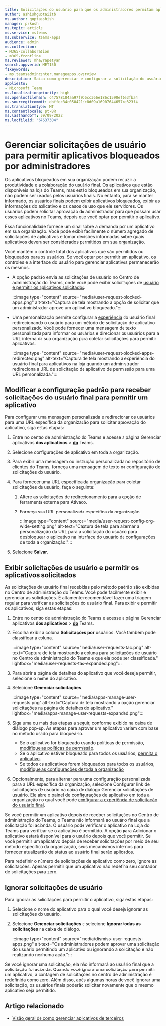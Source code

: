 ```yaml
---
title: Solicitações do usuário para que os administradores permitam aplicativos
author: ashishguptaiitb
ms.author: guptaashish
manager: prkosh
ms.topic: article
ms.service: msteams
ms.subservice: teams-apps
audience: admin
ms.collection:
- M365-collaboration
- m365-frontline
ms.reviewer: mhayrapetyan
search.appverid: MET150
f1keywords:
- ms.teamsadmincenter.manageapps.overview
description: Saiba como gerenciar e configurar a solicitação do usuário final para permitir os aplicativos bloqueados em uma organização.
appliesto:
- Microsoft Teams
ms.localizationpriority: high
ms.openlocfilehash: c47578184aa97f9c6cc366e186c1590ef1e3fba4
ms.sourcegitcommit: ebffec34c050421dc8d09a16907644657ce323f4
ms.translationtype: MT
ms.contentlocale: pt-BR
ms.lasthandoff: 09/09/2022
ms.locfileid: "67637304"
---
```

# <a name="manage-user-requests-to-allow-apps-that-are-blocked-by-admins"></a>Gerenciar solicitações de usuário para permitir aplicativos bloqueados por administradores

Os aplicativos bloqueados em sua organização podem reduzir a produtividade e a colaboração do usuário final. Os aplicativos que estão disponíveis na loja do Teams, mas estão bloqueados em sua organização, não podem ser usados pelos usuários finais. No entanto, para se manter informado, os usuários finais podem exibir aplicativos bloqueados, exibir as informações do aplicativo e os casos de uso que ele servidores. Os usuários podem solicitar aprovação do administrador para que possam usar esses aplicativos no Teams, depois que você optar por permitir o aplicativo.

Essa funcionalidade fornece um sinal sobre a demanda por um aplicativo em sua organização. Você pode exibir facilmente o número agregado de solicitações de aplicativos e tomar decisões informadas sobre quais aplicativos devem ser considerados permitidos em sua organização.

Você mantém o controle total dos aplicativos que são permitidos ou bloqueados para os usuários. Se você optar por permitir um aplicativo, os controles e a interface do usuário para gerenciar aplicativos permanecerão os mesmos.

* A opção padrão envia as solicitações de usuário no Centro de administração do Teams, onde você pode exibir solicitações de [usuário e permitir os aplicativos solicitados](#view-user-requests-and-allow-the-requested-apps).

   :::image type="content" source="media/user-request-blocked-apps.png" alt-text="Captura de tela mostrando a opção de solicitar que um administrador aprove um aplicativo bloqueado.":::

* Uma personalização permite configurar a [experiência](#modify-the-default-setting-to-receive-end-user-requests-to-allow-an-app) do usuário final redirecionando o usuário para um método de solicitação de aplicativo personalizado. Você pode fornecer uma mensagem de texto personalizada para informar os usuários e direcionar os usuários para a URL interna da sua organização para coletar solicitações para permitir aplicativos.

   :::image type="content" source="media/user-request-blocked-apps-redirected.png" alt-text="Captura de tela mostrando a experiência do usuário final para aplicativos na loja quando um administrador redireciona a URL de solicitação de aplicativo de permissão para uma URL personalizada.":::

## <a name="modify-the-default-setting-to-receive-end-user-requests-to-allow-an-app"></a>Modificar a configuração padrão para receber solicitações do usuário final para permitir um aplicativo

Para configurar uma mensagem personalizada e redirecionar os usuários para uma URL específica da organização para solicitar aprovação do aplicativo, siga estas etapas:

1. Entre no centro de administração do Teams e acesse a página Gerenciar aplicativos **dos aplicativos** > **[do](https://admin.teams.microsoft.com/policies/manage-apps)** Teams.

1. Selecione configurações de aplicativo em toda a organização.

1. Para exibir uma mensagem ou instrução personalizada no repositório de clientes do Teams, forneça uma mensagem de texto na configuração de solicitações do usuário.

1. Para fornecer uma URL específica da organização para coletar solicitações de usuário, faça o seguinte:

   1. Altere as solicitações de redirecionamento para a opção de ferramenta externa para Ativado.
   1. Forneça sua URL personalizada específica da organização.

      :::image type="content" source="media/user-request-config-org-wide-setting.png" alt-text="Captura de tela para alternar a personalização da URL para a solicitação do usuário para desbloquear o aplicativo na interface do usuário de configurações de toda a organização.":::

1. Selecione **Salvar**.

## <a name="view-user-requests-and-allow-the-requested-apps"></a>Exibir solicitações de usuário e permitir os aplicativos solicitados

As solicitações do usuário final recebidas pelo método padrão são exibidas no Centro de administração do Teams. Você pode facilmente exibir e gerenciar as solicitações. É altamente recomendável fazer uma triagem regular para verificar as solicitações do usuário final. Para exibir e permitir os aplicativos, siga estas etapas:

1. Entre no centro de administração do Teams e acesse a página Gerenciar aplicativos **dos aplicativos** > **[do](https://admin.teams.microsoft.com/policies/manage-apps)** Teams.

1. Escolha exibir a coluna **Solicitações por** usuários. Você também pode classificar a coluna.

   :::image type="content" source="media/user-requests-tac.png" alt-text="Captura de tela mostrando a coluna para solicitações de usuário no Centro de administração do Teams e que ela pode ser classificada." lightbox="media/user-requests-tac-expanded.png":::

1. Para abrir a página de detalhes do aplicativo que você deseja permitir, selecione o nome do aplicativo.

1. Selecione **Gerenciar solicitações**.

   :::image type="content" source="media/apps-manage-user-requests.png" alt-text="Captura de tela mostrando a opção gerenciar solicitações na página de detalhes do aplicativo." lightbox="media/apps-manage-user-requests-expanded.png":::

1. Siga uma ou mais das etapas a seguir, conforme exibido na caixa de diálogo pop-up. As etapas para aprovar um aplicativo variam com base no método usado para bloqueá-lo.

   * Se o aplicativo for bloqueado usando políticas de permissão, [modifique as políticas de permissão](teams-app-permission-policies.md).
   * Se o aplicativo estiver bloqueado para todos os usuários, [permita o aplicativo](manage-apps.md#allow-and-block-apps).
   * Se todos os aplicativos forem bloqueados para todos os usuários, [modifique as configurações de toda a organização](manage-apps.md#manage-org-wide-app-settings).

1. Opcionalmente, para alternar para uma configuração personalizada para a URL específica da organização, selecione Configurar link de solicitações de usuário na caixa de diálogo Gerenciar solicitações de usuário. Ele abre o painel de configurações de aplicativo em toda a organização no qual você pode [configurar a experiência de solicitação do usuário final](#modify-the-default-setting-to-receive-end-user-requests-to-allow-an-app).

Se você permitir um aplicativo depois de receber solicitações no Centro de administração do Teams, o Teams não informará ao usuário final que a solicitação foi acionda. O usuário pode verificar o aplicativo na Loja do Teams para verificar se o aplicativo é permitido. A opção para Adicionar o aplicativo estará disponível para o usuário depois que você permitir. Se você permitir um aplicativo depois de receber solicitações por meio de seu método específico da organização, seus mecanismos internos para fornecer atualização de status ao usuário final serão aplicados.

Para redefinir o número de solicitações de aplicativo como zero, ignore as solicitações. Apenas permitir que um aplicativo não redefina seu contador de solicitações para zero.

## <a name="dismiss-user-requests"></a>Ignorar solicitações de usuário

Para ignorar as solicitações para permitir o aplicativo, siga estas etapas:

1. Selecione o nome do aplicativo para o qual você deseja ignorar as solicitações do usuário.
1. Selecione **Gerenciar solicitações** e selecione **Ignorar todas as solicitações** na caixa de diálogo.

   :::image type="content" source="media/dismiss-user-requests-apps.png" alt-text="Os administradores podem aprovar uma solicitação do usuário permitindo um aplicativo ou ignorando a solicitação e não realizando nenhuma ação.":::

Se você ignorar uma solicitação, ela não informará ao usuário final que a solicitação foi acionda. Quando você ignora uma solicitação para permitir um aplicativo, a contagem de solicitações no centro de administração é redefinida como zero. Além disso, após algumas horas de você ignorar uma solicitação, os usuários finais poderão solicitar novamente que o mesmo aplicativo seja permitido.

## <a name="related-article"></a>Artigo relacionado

* [Visão geral de como gerenciar aplicativos de terceiros](manage-apps.md).
